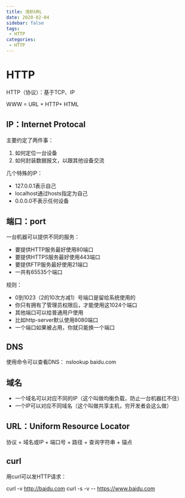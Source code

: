 ```yaml
---
title: 浅析URL
date: 2020-02-04
sidebar: false
tags:
 - HTTP
categories:
 - HTTP
---
```


# HTTP

HTTP（协议）：基于TCP、IP

WWW = URL + HTTP+ HTML

## IP：Internet Protocal

主要约定了两件事：

1. 如何定位一台设备
2. 如何封装数据报文，以跟其他设备交流

<!-- more -->

几个特殊的IP：

- 127.0.0.1表示自己
- localhost通过hosts指定为自己
- 0.0.0.0不表示任何设备

## 端口：port

一台机器可以提供不同的服务：

- 要提供HTTP服务最好使用80端口
- 要提供HTTPS服务最好使用443端口
- 要提供FTP服务最好使用21端口
- 一共有65535个端口

规则：

- 0到1023（2的10次方减1）号端口是留给系统使用的
- 你只有拥有了管理员权限后，才能使用这1024个端口
- 其他端口可以给普通用户使用
- 比如http-server默认使用8080端口
- 一个端口如果被占用，你就只能换一个端口

## DNS

使用命令可以查看DNS：
nslookup baidu.com

## 域名

- 一个域名可以对应不同的IP（这个叫做均衡负载，防止一台机器扛不住）
- 一个IP可以对应不同域名（这个叫做共享主机，穷开发者会这么做）

## URL：Uniform Resource Locator

协议 + 域名或IP + 端口号 + 路径 + 查询字符串 + 锚点

## curl

用curl可以发HTTP请求：

curl -v http://baidu.com
curl -s -v -- https://www.baidu.com
